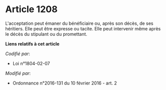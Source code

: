 # Article 1208

L'acceptation peut émaner du bénéficiaire ou, après son décès, de ses héritiers. Elle peut être expresse ou tacite. Elle peut
intervenir même après le décès du stipulant ou du promettant.

**Liens relatifs à cet article**

_Codifié par_:

  - Loi n°1804-02-07

_Modifié par_:

  - Ordonnance n°2016-131 du 10 février 2016 - art. 2
